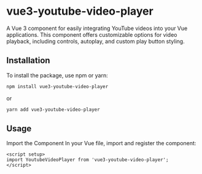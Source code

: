 # vue3-youtube-video-player

A Vue 3 component for easily integrating YouTube videos into your Vue applications. This component offers customizable options for video playback, including controls, autoplay, and custom play button styling.

## Installation

To install the package, use npm or yarn:

```bash
npm install vue3-youtube-video-player
```
or

```bash
yarn add vue3-youtube-video-player
```

## Usage

Import the Component
In your Vue file, import and register the component:
```vue
<script setup>
import YoutubeVideoPlayer from 'vue3-youtube-video-player';
</script>
```


